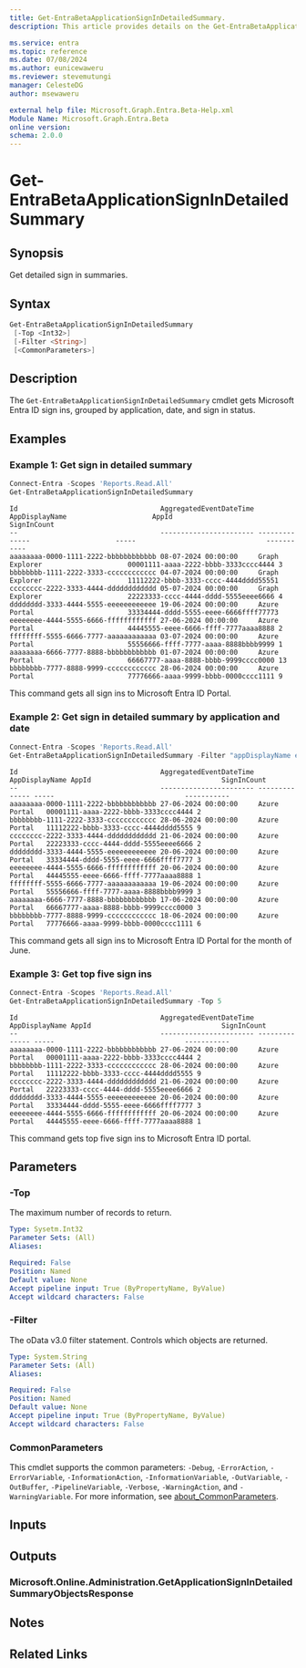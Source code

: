 ```yaml
---
title: Get-EntraBetaApplicationSignInDetailedSummary.
description: This article provides details on the Get-EntraBetaApplicationSignInDetailedSummary command.

ms.service: entra
ms.topic: reference
ms.date: 07/08/2024
ms.author: eunicewaweru
ms.reviewer: stevemutungi
manager: CelesteDG
author: msewaweru

external help file: Microsoft.Graph.Entra.Beta-Help.xml
Module Name: Microsoft.Graph.Entra.Beta
online version:
schema: 2.0.0
---
```


# Get-EntraBetaApplicationSignInDetailedSummary

## Synopsis

Get detailed sign in summaries.

## Syntax

```powershell
Get-EntraBetaApplicationSignInDetailedSummary 
 [-Top <Int32>] 
 [-Filter <String>] 
 [<CommonParameters>]
```

## Description

The `Get-EntraBetaApplicationSignInDetailedSummary` cmdlet gets Microsoft Entra ID sign ins, grouped by application, date, and sign in status.

## Examples

### Example 1: Get sign in detailed summary

```powershell
Connect-Entra -Scopes 'Reports.Read.All'
Get-EntraBetaApplicationSignInDetailedSummary 
```

```Output
Id                                   AggregatedEventDateTime AppDisplayName                     AppId                                SignInCount
--                                   ----------------------- --------------                     -----                                -----------
aaaaaaaa-0000-1111-2222-bbbbbbbbbbbb 08-07-2024 00:00:00     Graph Explorer                     00001111-aaaa-2222-bbbb-3333cccc4444 3
bbbbbbbb-1111-2222-3333-cccccccccccc 04-07-2024 00:00:00     Graph Explorer                     11112222-bbbb-3333-cccc-4444dddd55551
cccccccc-2222-3333-4444-dddddddddddd 05-07-2024 00:00:00     Graph Explorer                     22223333-cccc-4444-dddd-5555eeee6666 4
dddddddd-3333-4444-5555-eeeeeeeeeeee 19-06-2024 00:00:00     Azure Portal                       33334444-dddd-5555-eeee-6666ffff77773
eeeeeeee-4444-5555-6666-ffffffffffff 27-06-2024 00:00:00     Azure Portal                       44445555-eeee-6666-ffff-7777aaaa8888 2
ffffffff-5555-6666-7777-aaaaaaaaaaaa 03-07-2024 00:00:00     Azure Portal                       55556666-ffff-7777-aaaa-8888bbbb9999 1
aaaaaaaa-6666-7777-8888-bbbbbbbbbbbb 01-07-2024 00:00:00     Azure Portal                       66667777-aaaa-8888-bbbb-9999cccc0000 13
bbbbbbbb-7777-8888-9999-cccccccccccc 28-06-2024 00:00:00     Azure Portal                       77776666-aaaa-9999-bbbb-0000cccc1111 9
```

This command gets all sign ins to Microsoft Entra ID Portal.

### Example 2: Get sign in detailed summary by application and date

```powershell
Connect-Entra -Scopes 'Reports.Read.All'
Get-EntraBetaApplicationSignInDetailedSummary -Filter "appDisplayName eq 'Azure Portal' AND aggregatedEventDateTime gt 2024-06-01 AND aggregatedEventDateTime lt 2024-07-01"
```

```Output
Id                                   AggregatedEventDateTime AppDisplayName AppId                                SignInCount
--                                   ----------------------- -------------- -----                                -----------
aaaaaaaa-0000-1111-2222-bbbbbbbbbbbb 27-06-2024 00:00:00     Azure Portal   00001111-aaaa-2222-bbbb-3333cccc4444 2
bbbbbbbb-1111-2222-3333-cccccccccccc 28-06-2024 00:00:00     Azure Portal   11112222-bbbb-3333-cccc-4444dddd5555 9
cccccccc-2222-3333-4444-dddddddddddd 21-06-2024 00:00:00     Azure Portal   22223333-cccc-4444-dddd-5555eeee6666 2
dddddddd-3333-4444-5555-eeeeeeeeeeee 20-06-2024 00:00:00     Azure Portal   33334444-dddd-5555-eeee-6666ffff7777 3
eeeeeeee-4444-5555-6666-ffffffffffff 20-06-2024 00:00:00     Azure Portal   44445555-eeee-6666-ffff-7777aaaa8888 1
ffffffff-5555-6666-7777-aaaaaaaaaaaa 19-06-2024 00:00:00     Azure Portal   55556666-ffff-7777-aaaa-8888bbbb9999 3
aaaaaaaa-6666-7777-8888-bbbbbbbbbbbb 17-06-2024 00:00:00     Azure Portal   66667777-aaaa-8888-bbbb-9999cccc0000 3
bbbbbbbb-7777-8888-9999-cccccccccccc 18-06-2024 00:00:00     Azure Portal   77776666-aaaa-9999-bbbb-0000cccc1111 6
```

This command gets all sign ins to Microsoft Entra ID Portal for the month of June.

### Example 3: Get top five sign ins

```powershell
Connect-Entra -Scopes 'Reports.Read.All'
Get-EntraBetaApplicationSignInDetailedSummary -Top 5
```

```Output
Id                                   AggregatedEventDateTime AppDisplayName AppId                                SignInCount
--                                   ----------------------- -------------- -----                                -----------
aaaaaaaa-0000-1111-2222-bbbbbbbbbbbb 27-06-2024 00:00:00     Azure Portal   00001111-aaaa-2222-bbbb-3333cccc4444 2
bbbbbbbb-1111-2222-3333-cccccccccccc 28-06-2024 00:00:00     Azure Portal   11112222-bbbb-3333-cccc-4444dddd5555 9
cccccccc-2222-3333-4444-dddddddddddd 21-06-2024 00:00:00     Azure Portal   22223333-cccc-4444-dddd-5555eeee6666 2
dddddddd-3333-4444-5555-eeeeeeeeeeee 20-06-2024 00:00:00     Azure Portal   33334444-dddd-5555-eeee-6666ffff7777 3
eeeeeeee-4444-5555-6666-ffffffffffff 20-06-2024 00:00:00     Azure Portal   44445555-eeee-6666-ffff-7777aaaa8888 1
```

This command gets top five sign ins to Microsoft Entra ID portal.

## Parameters

### -Top

The maximum number of records to return.

```yaml
Type: Sysetm.Int32
Parameter Sets: (All)
Aliases:

Required: False
Position: Named
Default value: None
Accept pipeline input: True (ByPropertyName, ByValue)
Accept wildcard characters: False
```

### -Filter

The oData v3.0 filter statement.
Controls which objects are returned.

```yaml
Type: System.String
Parameter Sets: (All)
Aliases:

Required: False
Position: Named
Default value: None
Accept pipeline input: True (ByPropertyName, ByValue)
Accept wildcard characters: False
```

### CommonParameters

This cmdlet supports the common parameters: `-Debug`, `-ErrorAction`, `-ErrorVariable`, `-InformationAction`, `-InformationVariable`, `-OutVariable`, `-OutBuffer`, `-PipelineVariable`, `-Verbose`, `-WarningAction`, and `-WarningVariable`. For more information, see [about_CommonParameters](https://go.microsoft.com/fwlink/?LinkID=113216).

## Inputs

## Outputs

### Microsoft.Online.Administration.GetApplicationSignInDetailedSummaryObjectsResponse

## Notes

## Related Links
